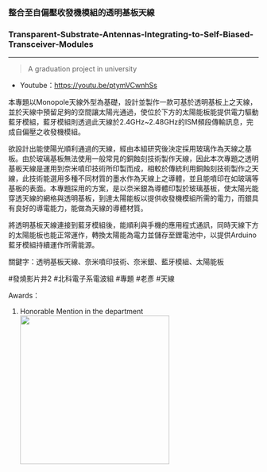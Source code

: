 ### 整合至自偏壓收發機模組的透明基板天線
### Transparent-Substrate-Antennas-Integrating-to-Self-Biased-Transceiver-Modules
---
> A graduation project in university

- Youtube：https://youtu.be/ptymVCwnhSs

本專題以Monopole天線外型為基礎，設計並製作一款可基於透明基板上之天線，並於天線中預留足夠的空間讓太陽光通過，使位於下方的太陽能板能提供電力驅動藍牙模組，藍牙模組則透過此天線於2.4GHz~2.48GHz的ISM頻段傳輸訊息，完成自偏壓之收發機模組。

欲設計出能使陽光順利通過的天線，經由本組研究後決定採用玻璃作為天線之基板。由於玻璃基板無法使用一般常見的銅蝕刻技術製作天線，因此本次專題之透明基板天線是運用到奈米噴印技術所印製而成，相較於傳統利用銅蝕刻技術製作之天線，此技術能選用多種不同材質的墨水作為天線上之導體，並且能噴印在如玻璃等基板的表面。本專題採用的方案，是以奈米銀為導體印製於玻璃基板，使太陽光能穿透天線的網格與透明基板，到達太陽能板以提供收發機模組所需的電力，而銀具有良好的導電能力，能做為天線的導體材質。

將透明基板天線連接到藍牙模組後，能順利與手機的應用程式通訊，同時天線下方的太陽能板也能正常運作，轉換太陽能為電力並儲存至鋰電池中，以提供Arduino藍牙模組持續運作所需能源。

關鍵字：透明基板天線、奈米噴印技術、奈米銀、藍牙模組、太陽能板

#發燒影片井2 #北科電子系電波組 #專題 #老彥 #天線 

Awards：  
1. Honorable Mention in the department  
    <img src= "https://github.com/peter890331/Transparent-Substrate-Antennas-Integrating-to-Self-Biased-Transceiver-Modules/assets/91075744/635edf5c-b6d9-4bb2-a343-304200dc5204" width="300px">
